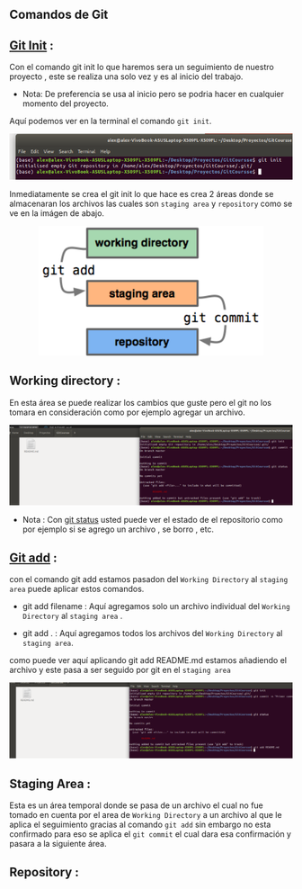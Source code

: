 ## Comandos de Git

## [Git Init](https://git-scm.com/docs/git-init) :

Con el comando git init lo que haremos sera un seguimiento de nuestro proyecto , este se realiza una solo vez y es al inicio del trabajo.

* Nota: De preferencia se usa al inicio pero se podria hacer en cualquier momento del proyecto.

Aquí podemos ver en la terminal el comando  ` git init `.

<p align="center">

<img src="../src/init.png" width="700"/>

<p align="center"></p>

</p align="center">


Inmediatamente se crea el git init lo que hace es crea 2 áreas donde se almacenaran los archivos las cuales son `staging area`  y `repository` como se ve en la imágen de abajo.

<p align="center">

<img src="../src/graficagit.png" width="400"/>

<p align="center"></p>

</p align="center">

## Working directory :

En esta área se puede realizar los cambios que guste pero el git no los tomara en consideración como por ejemplo agregar un archivo.

<p align="center">

<img src="../src/agregararchivodesconozido.png" width="700"/>

<p align="center"></p>

</p align="center">

* Nota : Con [git status](https://git-scm.com/docs/git-status) usted puede ver el estado de el repositorio como por ejemplo  si se agrego un archivo , se borro , etc.

## [Git add](https://git-scm.com/docs/git-add) :

con el comando git add estamos pasadon del  `Working Directory` al `staging area` puede aplicar estos comandos.

*  git add filename : Aquí agregamos solo un archivo individual del  `Working Directory` al `staging area` . 

*  git add . : Aquí agregamos todos los archivos del `Working Directory`  al `staging area`.

como puede ver aquí aplicando git add README.md estamos añadiendo el archivo y este pasa a ser seguido por git en  el 
`staging area` 

<p align="center">

<img src="../src/gitadd.png" width="700"/>

<p align="center"></p>

</p align="center">

## Staging Area :

Esta es un área temporal donde se pasa de un archivo el cual no fue tomado en cuenta por el area de `Working Directory`
a un archivo al que le aplica el seguimiento gracias al comando `git add`  sin embargo no esta confirmado para eso se aplica el `git commit` el cual dara esa confirmación y pasara a la siguiente área.

## Repository :


